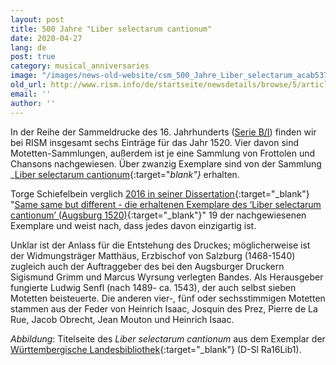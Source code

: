 ```yaml
---
layout: post
title: 500 Jahre "Liber selectarum cantionum"
date: 2020-04-27
lang: de
post: true
category: musical_anniversaries
image: "/images/news-old-website/csm_500_Jahre_Liber_selectarum_acab537a28.png"
old_url: http://www.rism.info/de/startseite/newsdetails/browse/5/article/64/500-years-of-the-liber-selectarum-cantionum.html
email: ''
author: ''
---
```


In der Reihe der Sammeldrucke des 16. Jahrhunderts ([Serie B/I](/publications.html#c2619)) finden wir bei RISM insgesamt sechs Einträge für das Jahr 1520. Vier davon sind Motetten-Sammlungen, außerdem ist je eine Sammlung von Frottolen und Chansons nachgewiesen. Über zwanzig Exemplare sind von der Sammlung _[Liber selectarum cantionum](https://opac.rism.info/search?id=993103921&View=rism){:target="_blank"}_ erhalten.

Torge Schiefelbein verglich [2016 in seiner Dissertation](https://opac.rism.info/search?id=lit41001162&View=rism){:target="_blank"} "[Same same but different - die erhaltenen Exemplare des ‘Liber selectarum cantionum’ (Augsburg 1520)](http://othes.univie.ac.at/43236/){:target="_blank"}" 19 der nachgewiesenen Exemplare und weist nach, dass jedes davon einzigartig ist.

Unklar ist der Anlass für die Entstehung des Druckes; möglicherweise ist der Widmungsträger Matthäus, Erzbischof von Salzburg (1468-1540) zugleich auch der Auftraggeber des bei den Augsburger Druckern Sigismund Grimm und Marcus Wyrsung verlegten Bandes. Als Herausgeber fungierte Ludwig Senfl (nach 1489- ca. 1543), der auch selbst sieben Motetten beisteuerte. Die anderen vier-, fünf oder sechsstimmigen Motetten stammen aus der Feder von Heinrich Isaac, Josquin des Prez, Pierre de La Rue, Jacob Obrecht, Jean Mouton und Heinrich Isaac.

_Abbildung_: Titelseite des _Liber selectarum cantionum_ aus dem Exemplar der [Württembergische Landesbibliothek](http://nbn-resolving.de/urn:nbn:de:bsz:24-digibib-bsz3701648148){:target="_blank"} (D-Sl Ra16Lib1).
